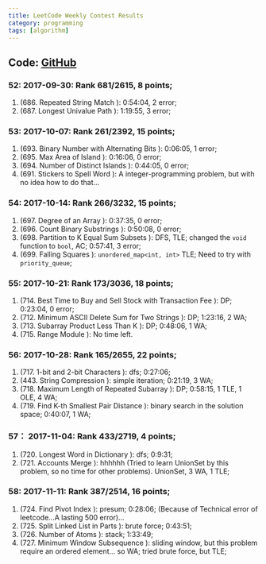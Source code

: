 ```yaml
---
title: LeetCode Weekly Contest Results
category: programming
tags: [algorithm]
---
```


## Code: [GitHub](https://github.com/Orcuslc/Learning/tree/master/LeetCode)  


### 52: 2017-09-30: Rank 681/2615, 8 points;
1. (686. Repeated String Match ): 0:54:04, 2 error;
2. (687. Longest Univalue Path ): 1:19:55, 3 error;

<!-- more -->


### 53: 2017-10-07: Rank 261/2392, 15 points;
1. (693. Binary Number with Alternating Bits ): 0:06:05, 1 error;
2. (695. Max Area of Island ): 0:16:06, 0 error;
3. (694. Number of Distinct Islands ): 0:44:05, 0 error;
4. (691. Stickers to Spell Word ): A integer-programming problem, but with no idea how to do that...

### 54: 2017-10-14: Rank 266/3232, 15 points;
1. (697. Degree of an Array ): 0:37:35, 0 error;
2. (696. Count Binary Substrings ): 0:50:08, 0 error;
3. (698. Partition to K Equal Sum Subsets ): DFS, TLE; changed the `void` function to `bool`, AC; 0:57:41, 3 error;
4. (699. Falling Squares ): `unordered_map<int, int>` TLE; Need to try with `priority_queue`; 

### 55: 2017-10-21: Rank 173/3036, 18 points;
1. (714. Best Time to Buy and Sell Stock with Transaction Fee ): DP; 0:23:04, 0 error;
2. (712. Minimum ASCII Delete Sum for Two Strings ): DP; 1:23:16, 2 WA;
3. (713. Subarray Product Less Than K ): DP; 0:48:06, 1 WA;
4. (715. Range Module ): No time left.

### 56: 2017-10-28: Rank 165/2655, 22 points;
1. (717. 1-bit and 2-bit Characters ): dfs; 0:27:06;
2. (443. String Compression ): simple iteration; 0:21:19, 3 WA;
3. (718. Maximum Length of Repeated Subarray ): DP; 0:58:15, 1 TLE, 1 OLE, 4 WA; 
4. (719. Find K-th Smallest Pair Distance ): binary search in the solution space; 0:40:07, 1 WA;

### 57： 2017-11-04: Rank 433/2719, 4 points;
1. (720. Longest Word in Dictionary ): dfs; 0:9:31;
2. (721. Accounts Merge ): hhhhhh (Tried to learn UnionSet by this problem, so no time for other problems). UnionSet, 3 WA, 1 TLE;

### 58: 2017-11-11: Rank 387/2514, 16 points;
1. (724. Find Pivot Index ): presum; 0:28:06; (Because of Technical error of leetcode...A lasting 500 error)...
2. (725. Split Linked List in Parts ): brute force; 0:43:51;
3. (726. Number of Atoms ): stack; 1:33:49;
4. (727. Minimum Window Subsequence ): sliding window, but this problem require an ordered element... so WA; tried brute force, but TLE;